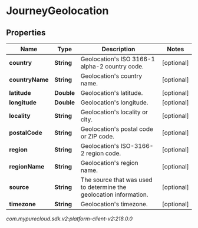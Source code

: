 # JourneyGeolocation


## Properties

| Name | Type | Description | Notes |
| ------------ | ------------- | ------------- | ------------- |
| **country** | **String** | Geolocation's ISO 3166-1 alpha-2 country code. |  [optional] |
| **countryName** | **String** | Geolocation's country name. |  [optional] |
| **latitude** | **Double** | Geolocation's latitude. |  [optional] |
| **longitude** | **Double** | Geolocation's longitude. |  [optional] |
| **locality** | **String** | Geolocation's locality or city. |  [optional] |
| **postalCode** | **String** | Geolocation's postal code or ZIP code. |  [optional] |
| **region** | **String** | Geolocation's ISO-3166-2 region code. |  [optional] |
| **regionName** | **String** | Geolocation's region name. |  [optional] |
| **source** | **String** | The source that was used to determine the geolocation information. |  [optional] |
| **timezone** | **String** | Geolocation's timezone. |  [optional] |




_com.mypurecloud.sdk.v2:platform-client-v2:218.0.0_
